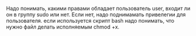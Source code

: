 Надо понимать, какими правами обладает пользователь user, входит ли он в группу sudo или нет. Если нет, надо поднимамать привелегии для пользователя. 
если используется скрипт bash надо понимать, что нужно файл делать исполняемым chmod +x.
